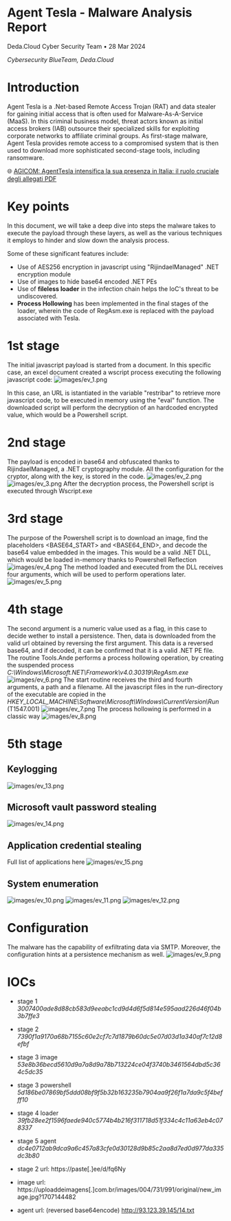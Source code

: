 # Agent Tesla - Malware Analysis Report

Deda.Cloud Cyber Security Team • 28 Mar 2024


*Cybersecurity BlueTeam, Deda.Cloud*

# **Introduction**
Agent Tesla is a .Net-based Remote Access Trojan (RAT) and data stealer for gaining initial access that is often used for Malware-As-A-Service (MaaS). In this criminal business model, threat actors known as initial access brokers (IAB) outsource their specialized skills for exploiting corporate networks to affiliate criminal groups. As first-stage malware, Agent Tesla provides remote access to a compromised system that is then used to download more sophisticated second-stage tools, including ransomware. 


🌐 [AGICOM: AgentTesla intensifica la sua presenza in Italia: il ruolo cruciale degli allegati PDF](https://cert-agid.gov.it/news/agenttesla-intensifica-la-sua-presenza-in-italia-il-ruolo-cruciale-degli-allegati-pdf/)


# **Key points**

In this document, we will take a deep dive into steps the malware takes to execute the payload through these layers, as well as the various techniques it employs to hinder and slow down the analysis process.

Some of these significant features include:

- Use of AES256 encryption in javascript using "RijindaelManaged" .NET encryption module
- Use of images to hide base64 encoded .NET PEs
- Use of **fileless loader** in the infection chain helps the IoC's threat to be undiscovered.
- **Process Hollowing** has been implemented in the final stages of the loader, wherein the code of RegAsm.exe is replaced with the payload associated with Tesla.

# **1st stage**
The initial javascript payload is started from a document. In this specific case, an excel document created a wscript process executing the following javascript code:
![images/ev_1.png](images/ev_1.png)

In this case, an URL is istantiated in the variable "restribar" to retrieve more javascript code, to be executed in memory using the "eval" function. The downloaded script will perform the decryption of an hardcoded encrypted value, which would be a Powershell script.

# **2nd stage**

The payload is encoded in base64 and obfuscated thanks to RijindaelManaged, a .NET cryptography module. All the configuration for the cryptor, along with the key, is stored in the code.
![images/ev_2.png](images/ev_2.png)
![images/ev_3.png](images/ev_3.png)
After the decryption process, the Powershell script is executed through Wscript.exe


# **3rd stage**

The purpose of the Powershell script is to download an image, find the placeholders <BASE64_START> and <BASE64_END>, and decode the base64 value embedded in the images. This would be a valid .NET DLL, which would be loaded in-memory thanks to Powershell Reflection
![images/ev_4.png](images/ev_4.png)
The method loaded and executed from the DLL receives four arguments, which will be used to perform operations later.
![images/ev_5.png](images/ev_5.png)

# **4th stage**
The second argument is a numeric value used as a flag, in this case to decide wether to install a persistence. Then, data is downloaded from the valid url obtained by reversing the first argument. This data is a reversed base64, and if decoded, it can be confirmed that it is a valid .NET PE file. The routine Tools.Ande performs a process hollowing operation, by creating the suspended process *C:\\Windows\\Microsoft.NET\\Framework\\v4.0.30319\\RegAsm.exe*
![images/ev_6.png](images/ev_6.png) 
The start routine receives the third and fourth arguments, a path and a filename. All the javascript files in the run-directory of the executable are copied in the *HKEY_LOCAL_MACHINE\Software\Microsoft\Windows\CurrentVersion\Run* (T1547.001)
![images/ev_7.png](images/ev_7.png)
The process hollowing is performed in a classic way
![images/ev_8.png](images/ev_8.png)


# **5th stage**
 
## Keylogging
![images/ev_13.png](images/ev_13.png)
## Microsoft vault password stealing
![images/ev_14.png](images/ev_14.png)
## Application credential stealing
Full list of applications here
![images/ev_15.png](images/ev_15.png)
## System enumeration
![images/ev_10.png](images/ev_10.png)
![images/ev_11.png](images/ev_11.png)
![images/ev_12.png](images/ev_12.png)


# **Configuration**
The malware has the capability of exfiltrating data via SMTP. Moreover, the configuration hints at a persistence mechanism as well.
![images/ev_9.png](images/ev_9.png)

# **IOCs**

- stage 1
*3007400ade8d88cb583d9eeabc1cd9d4d6f5d814e595aad226d46f04b3b7ffe3*

- stage 2 
*7390f1a9170a68b7155c60e2cf7c7d1879b60dc5e07d03d1a340af7c12d8efbf*

- stage 3 image
*53e8b36becd5610d9a7a8d9a78b713224ce04f3740b3461564dbd5c364c5dc35*

- stage 3 powershell
*5d186be07869bf5ddd08bf9f5b32b163235b7904aa9f26f1a7da9c5f4befff10*

- stage 4 loader
*39fb28ee2f1596faede940c5774b4b216f311718d51f334c4c11a63eb4c078337*

- stage 5 agent
*dc4e0712ab9dca9a6c457a83cfe0d30128d9b85c2aa8d7ed0d977da335dc3b80*

- stage 2 url: https://paste[.]ee/d/fq6Ny
- image url: https://uploaddeimagens[.]com.br/images/004/731/991/original/new_image.jpg?1707144482
- agent url: (reversed base64encode) http://93.123.39.145/14.txt
	

